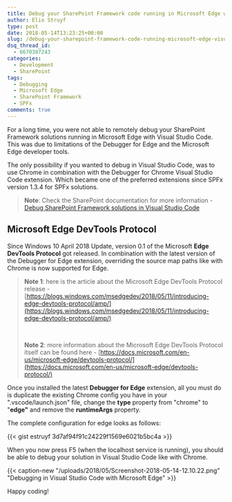 ```yaml
---
title: Debug your SharePoint Framework code running in Microsoft Edge with Visual Studio Code
author: Elio Struyf
type: post
date: 2018-05-14T13:23:25+00:00
slug: /debug-your-sharepoint-framework-code-running-microsoft-edge-visual-studio-code/
dsq_thread_id:
  - 6670387243
categories:
  - Development
  - SharePoint
tags:
  - Debugging
  - Microsoft Edge
  - SharePoint Framework
  - SPFx
comments: true
---
```


For a long time, you were not able to remotely debug your SharePoint Framework solutions running in Microsoft Edge with Visual Studio Code. This was due to limitations of the Debugger for Edge and the Microsoft Edge developer tools.

The only possibility if you wanted to debug in Visual Studio Code, was to use Chrome in combination with the Debugger for Chrome Visual Studio Code extension. Which became one of the preferred extensions since SPFx version 1.3.4 for SPFx solutions.

> **Note**: Check the SharePoint documentation for more information - [Debug SharePoint Framework solutions in Visual Studio Code](https://docs.microsoft.com/en-us/sharepoint/dev/spfx/debug-in-vscode)


## Microsoft Edge DevTools Protocol

Since Windows 10 April 2018 Update, version 0.1 of the Microsoft **Edge DevTools Protocol** got released. In combination with the latest version of the Debugger for Edge extension, overriding the source map paths like with Chrome is now supported for Edge.

> **Note 1**: here is the article about the Microsoft Edge DevTools Protocol release - [https://blogs.windows.com/msedgedev/2018/05/11/introducing-edge-devtools-protocol/amp/](https://blogs.windows.com/msedgedev/2018/05/11/introducing-edge-devtools-protocol/amp/)
>
> &nbsp;
>
> **Note 2**: more information about the Microsoft Edge DevTools Protocol itself can be found here - [https://docs.microsoft.com/en-us/microsoft-edge/devtools-protocol/](https://docs.microsoft.com/en-us/microsoft-edge/devtools-protocol/)

Once you installed the latest **Debugger for Edge** extension, all you must do is duplicate the existing Chrome config you have in your ".vscode/launch.json" file, change the **type** property from "chrome" to "**edge"** and remove the **runtimeArgs** property.

The complete configuration for edge looks as follows:

{{< gist estruyf 3d7af94f91c24229f1569e6021b5bc4a >}}

When you now press F5 (when the localhost service is running), you should be able to debug your solution in Visual Studio Code like with Chrome.

{{< caption-new "/uploads/2018/05/Screenshot-2018-05-14-12.10.22.png" "Debugging in Visual Studio Code with Microsoft Edge" >}}

Happy coding!